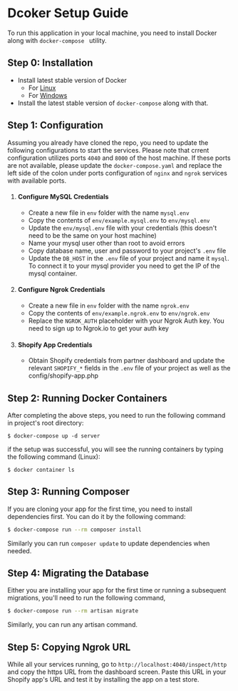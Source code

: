 
# Dcoker Setup Guide

To run this application in your local machine, you need to install Docker along with ```docker-compose ``` utility.
## Step 0: Installation
- Install latest stable version of Docker
    - For [Linux]
    - For [Windows] 
- Install the latest stable version of ```docker-compose``` along with that.

## Step 1: Configuration

Assuming you already have cloned the repo, you need to update the following configurations to start the services. Please note that crrent configuration utilizes ports `4040` and `8000` of the host machine. If these ports are not available, please update the `docker-compose.yaml` and replace the left side of the colon under ports configuration of `nginx` and `ngrok` services with available ports.

1. #### Configure MySQL Credentials
    - Create a new file in `env` folder with the name `mysql.env`
    - Copy the contents of `env/example.mysql.env` to `env/mysql.env`
    - Update the `env/mysql.env` file with your credentials (this doesn't need to be the same on your host machine)
    - Name your mysql user other than root to avoid errors
    - Copy database name, user and password to your project's `.env` file
    - Update the `DB_HOST` in the `.env` file of your project and name it `mysql`. To connect it to your mysql provider you need to get the IP of the mysql container. 
2. #### Configure Ngrok Credentials
    - Create a new file in `env` folder with the name `ngrok.env`
    - Copy the contents of `env/example.ngrok.env` to `env/ngrok.env`
    - Replace the `NGROK_AUTH` placeholder with your Ngrok Auth key. You need to sign up to Ngrok.io to get your auth key
3. #### Shopify App Credentials
    - Obtain Shopify credentials from partner dashboard and update the relevant `SHOPIFY_*` fields in the `.env` file of your project as well as the config/shopify-app.php

## Step 2: Running Docker Containers

After completing the above steps, you need to run the following command in project's root directory:

```
$ docker-compose up -d server
```
if the setup was successful, you will see the running containers by typing the following command (Linux): 
```
$ docker container ls
```
## Step 3: Running Composer

If you are cloning your app for the first time, you need to install dependencies first. You can do it by the following command: 
```sh
$ docker-compose run --rm composer install
```

Similarly you can run `composer update` to update dependencies when needed.

## Step 4: Migrating the Database

Either you are installing your app for the first time or running a subsequent migrations, you'll need to run the following command, 
```sh
$ docker-compose run --rm artisan migrate
```

Similarly, you can run any artisan command.


## Step 5: Copying Ngrok URL

While all your services running, go to `http://localhost:4040/inspect/http` and copy the https URL from the dashboard screen.  Paste this URL in your Shopify app's URL and test it by installing the app on a test store.




   [Linux]: <https://www.google.com/search?q=how+to+install+docker+on+ubuntu&source=hp&ei=oujbYcbvIai5gwf4-pSQBA&iflsig=ALs-wAMAAAAAYdv2sslLyMc1_bSV9PTORz227gP-Bxmc&oq=how+to+install+docker+on+&gs_lcp=Cgdnd3Mtd2l6EAEYADIFCAAQgAQyBQgAEIAEMgUIABCABDIFCAAQgAQyBQgAEIAEMgUIABCABDIFCAAQgAQyBQgAEIAEMgUIABCABDIFCAAQgAQ6CAgAEIAEELEDOggILhCxAxCDAToLCAAQgAQQsQMQgwE6BQguEIAEOggIABCxAxCDAToLCC4QsQMQxwEQowI6BQgAELEDUPMcWNVAYI1QaAFwAHgAgAGxAogB0iySAQYyLTI0LjGYAQCgAQGwAQA&sclient=gws-wiz>
   [Windows]: <https://www.google.com/search?q=how+to+install+docker+on+windows&ei=r-jbYdepDYqzkwX6krHQCA&ved=0ahUKEwiXve7Z3Kb1AhWK2aQKHXpJDIoQ4dUDCA4&uact=5&oq=how+to+install+docker+on+windows&gs_lcp=Cgdnd3Mtd2l6EAMyBQgAEIAEMgUIABCABDIFCAAQgAQyBQgAEIAEMgUIABCABDIFCAAQgAQyBQgAEIAEMgUIABCABDIFCAAQgAQyBQgAEIAEOgcIABBHELADOgcIABCwAxBDOgQIABBDSgQIQRgASgQIRhgAUIUEWIsSYOYdaAFwAngAgAHyAYgBhQ6SAQMyLTiYAQCgAQHIAQrAAQE&sclient=gws-wiz>
